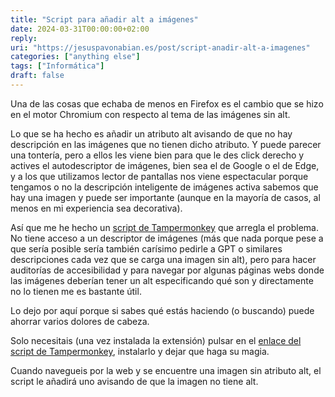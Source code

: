 ```yaml
---
title: "Script para añadir alt a imágenes"
date: 2024-03-31T00:00:00+02:00
reply:
uri: "https://jesuspavonabian.es/post/script-anadir-alt-a-imagenes"
categories: ["anything else"]
tags: ["Informática"]
draft: false
---
```


Una de las cosas que echaba de menos en Firefox es el cambio que se hizo en el motor Chromium con respecto al tema de las imágenes sin alt.

Lo que se ha hecho es añadir un atributo alt avisando de que no hay descripción en las imágenes que no tienen dicho atributo. Y puede parecer una tontería, pero a ellos les viene bien para que le des click derecho y actives el autodescriptor de imágenes, bien sea el de Google o el de Edge, y a los que utilizamos lector de pantallas nos viene espectacular porque tengamos o no la descripción inteligente de imágenes activa sabemos que hay una imagen y puede ser importante (aunque en la mayoría de casos, al menos en mi experiencia sea decorativa).

Así que me he hecho un [script de Tampermonkey](https://jesuspavonabian.es/files/anyadirAltImagenes.js) que arregla el problema. No tiene acceso a un descriptor de imágenes (más que nada porque pese a que sería posible sería también carísimo pedirle a GPT o similares descripciones cada vez que se carga una imagen sin alt), pero para hacer auditorías de accesibilidad y para navegar por algunas páginas webs donde las imágenes deberían tener un alt especificando qué son y directamente no lo tienen me es bastante útil.

Lo dejo por aquí porque si sabes qué estás haciendo (o buscando) puede ahorrar varios dolores de cabeza.

Solo necesitais (una vez instalada la extensión) pulsar en el [enlace del script de Tampermonkey](https://jesuspavonabian.es/files/anyadirAltImagenes.js), instalarlo y dejar que haga su magia.

Cuando navegueis por la web y se encuentre una imagen sin atributo alt, el script le añadirá uno avisando de que la imagen no tiene alt.